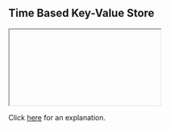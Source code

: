 ##  Time Based Key-Value Store 

<iframe></iframe>

Click [here](Explanation.md) for an explanation.


